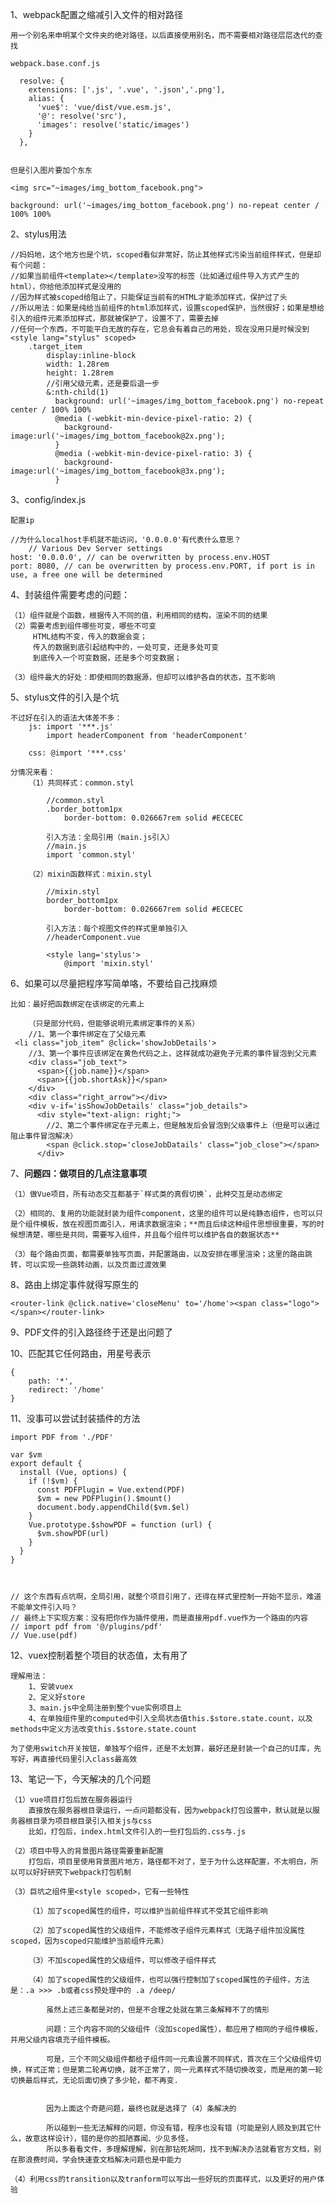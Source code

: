 1、webpack配置之缩减引入文件的相对路径

	用一个别名来申明某个文件夹的绝对路径，以后直接使用别名，而不需要相对路径层层迭代的查找
	
	webpack.base.conf.js
	
	  resolve: {
		extensions: ['.js', '.vue', '.json','.png'],
		alias: {
		  'vue$': 'vue/dist/vue.esm.js',
		  '@': resolve('src'),
		  'images': resolve('static/images')
		}
	  },
	  
	  
	但是引入图片要加个东东
	
	<img src="~images/img_bottom_facebook.png">
	
	background: url('~images/img_bottom_facebook.png') no-repeat center / 100% 100%
	

2、stylus用法
	
	//妈妈地，这个地方也是个坑，scoped看似非常好，防止其他样式污染当前组件样式，但是却有个问题：
	//如果当前组件<template></template>没写的标签（比如通过组件导入方式产生的html），你给他添加样式是没用的
	//因为样式被scoped给阻止了，只能保证当前有的HTML才能添加样式，保护过了头
	//所以用法：如果是纯给当前组件的html添加样式，设置scoped保护，当然很好；如果是想给引入的组件元素添加样式，那就被保护了，设置不了，需要去掉
	//任何一个东西，不可能平白无故的存在，它总会有着自己的用处，现在没用只是时候没到
	<style lang="stylus" scoped>
		.target_item
			display:inline-block
			width: 1.28rem
			height: 1.28rem
			//引用父级元素，还是要后退一步
			&:nth-child(1)
			  background: url('~images/img_bottom_facebook.png') no-repeat center / 100% 100%
			  @media (-webkit-min-device-pixel-ratio: 2) {
				background-image:url('~images/img_bottom_facebook@2x.png');
			  }
			  @media (-webkit-min-device-pixel-ratio: 3) {
				background-image:url('~images/img_bottom_facebook@3x.png');
			  }
			  
			  
			  
3、config/index.js

	配置ip
	
	//为什么localhost手机就不能访问，'0.0.0.0'有代表什么意思？
	    // Various Dev Server settings
    host: '0.0.0.0', // can be overwritten by process.env.HOST
    port: 8080, // can be overwritten by process.env.PORT, if port is in use, a free one will be determined
	
	

4、封装组件需要考虑的问题：

	（1）组件就是个函数，根据传入不同的值，利用相同的结构，渲染不同的结果
	（2）需要考虑到组件哪些可变，哪些不可变
		 HTML结构不变，传入的数据会变；
		 传入的数据到底引起结构中的，一处可变，还是多处可变
		 到底传入一个可变数据，还是多个可变数据；
	
	（3）组件最大的好处：即使相同的数据源，但却可以维护各自的状态，互不影响
	
	
5、stylus文件的引入是个坑
	
	不过好在引入的语法大体差不多：
		js: import '***.js'
			import headerComponent from 'headerComponent'

		css: @import '***.css'
		
	分情况来看：
		（1）共同样式：common.styl
		
			//common.styl
			.border_bottom1px
				border-bottom: 0.026667rem solid #ECECEC
		
			引入方法：全局引用（main.js引入）
			//main.js
			import 'common.styl'
		
		（2）mixin函数样式：mixin.styl
			
			//mixin.styl
			border_bottom1px
				border-bottom: 0.026667rem solid #ECECEC
			
			引入方法：每个视图文件的样式里单独引入
			//headerComponent.vue
			
			<style lang='stylus'>
				@import 'mixin.styl'
				
6、如果可以尽量把程序写简单咯，不要给自己找麻烦

	比如：最好把函数绑定在该绑定的元素上
	
		（只是部分代码，但能够说明元素绑定事件的关系）
		//1、第一个事件绑定在了父级元素
	 <li class="job_item" @click='showJobDetails'>
		//3、第一个事件应该绑定在黄色代码之上，这样就成功避免子元素的事件冒泡到父元素
		<div class="job_text">
		  <span>{{job.name}}</span>
		  <span>{{job.shortAsk}}</span>
		</div>
		<div class="right_arrow"></div>
		<div v-if='isShowJobDetails' class="job_details">
		  <div style="text-align: right;">
			//2、第二个事件绑定在子元素上，但是触发后会冒泡到父级事件上（但是可以通过阻止事件冒泡解决）
			<span @click.stop='closeJobDatails' class="job_close"></span>
		  </div>				

7、**问题四：做项目的几点注意事项** 

	（1）做Vue项目，所有动态交互都基于`样式类的真假切换`，此种交互是动态绑定

	（2）相同的、复用的功能就封装为组件component，这里的组件可以是纯静态组件，也可以只是个组件模板，放在视图页面引入，用请求数据渲染；**而且后续这种组件思想很重要，写的时候想清楚，哪些是共同，需要写入组件，并且每个组件可以维护各自的数据状态**

	（3）每个路由页面，都需要单独写页面，并配置路由，以及安排在哪里渲染；这里的路由跳转，可以实现一些跳转动画，以及页面过渡效果


8、路由上绑定事件就得写原生的

	<router-link @click.native='closeMenu' to='/home'><span class="logo"></span></router-link>
		  
9、PDF文件的引入路径终于还是出问题了


10、匹配其它任何路由，用星号表示

	{
		path: '*',
		redirect: '/home'
	}

11、没事可以尝试封装插件的方法

	import PDF from './PDF'

	var $vm
	export default {
	  install (Vue, options) {
		if (!$vm) {
		  const PDFPlugin = Vue.extend(PDF)
		  $vm = new PDFPlugin().$mount()
		  document.body.appendChild($vm.$el)
		}
		Vue.prototype.$showPDF = function (url) {
		  $vm.showPDF(url)
		}
	  }
	}
	
	
	
	// 这个东西有点坑啊，全局引用，就整个项目引用了，还得在样式里控制一开始不显示，难道不能单文件引入吗？
	// 最终上下实现方案：没有把你作为插件使用，而是直接用pdf.vue作为一个路由的内容
	// import pdf from '@/plugins/pdf'
	// Vue.use(pdf)

12、vuex控制着整个项目的状态值，太有用了

	理解用法：
		1、安装vuex
		2、定义好store
		3、main.js中全局注册到整个vue实例项目上
		4、在单独组件里的computed中引入全局状态值this.$store.state.count，以及methods中定义方法改变this.$store.state.count
		
	为了使用switch开关按钮，单独写个组件，还是不太划算，最好还是封装一个自己的UI库，先写好，再直接代码里引入class最高效
		  
13、笔记一下，今天解决的几个问题

	（1）vue项目打包后放在服务器运行
		直接放在服务器根目录运行，一点问题都没有，因为webpack打包设置中，默认就是以服务器根目录为项目根目录引入相关js与css
		比如，打包后，index.html文件引入的一些打包后的.css与.js
	
	（2）项目中导入的背景图片路径需要重新配置
		打包后，项目里使用背景图片地方，路径都不对了，至于为什么这样配置，不太明白，所以可以好好研究下webpack打包机制
		
	（3）巨坑之组件里<style scoped>，它有一些特性
	
		（1）加了scoped属性的组件，可以维护当前组件样式不受其它组件影响

		（2）加了scoped属性的父级组件，不能修改子组件元素样式（无路子组件加没属性scoped，因为scoped只能维护当前组件元素）

		（3）不加scoped属性的父级组件，可以修改子组件样式

		（4）加了scoped属性的父级组件，也可以强行控制加了scoped属性的子组件，方法是：.a >>> .b或者css预处理中的 .a /deep/

			虽然上述三条都是对的，但是不合理之处就在第三条解释不了的情形

			问题：三个内容不同的父级组件（没加scoped属性），都应用了相同的子组件模板，并用父级内容填充子组件模板。

			可是，三个不同父级组件都给子组件同一元素设置不同样式，首次在三个父级组件切换，样式正常；但是第二轮再切换，就不正常了，同一元素样式不随切换改变，而是用的第一轮切换最后样式，无论后面切换了多少轮，都不再变.


			因为上面这个奇葩问题，最终也就是选择了（4）条解决的
			
			所以碰到一些无法解释的问题，你没有错，程序也没有错（可能是别人顾及到其它什么，故意这样设计），错的是你的孤陋寡闻、少见多怪，
			所以多看看文件，多理解理解，别在那钻死胡同，找不到解决办法就看官方文档，别在那浪费时间，学会快速查文档解决问题也是中能力
	
	（4）利用css的transition以及tranform可以写出一些好玩的页面样式，以及更好的用户体验